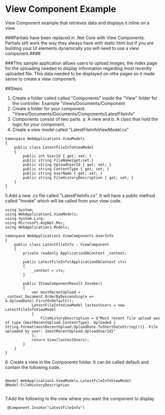 # View Component Example
View Component example that retrieves data and displays it inline on a view.

###Partials have been replaced in .Net Core with View Components. Partials still work the way they always have with static html but if you are building your UI elements dynamically you will need to use a view component.####

###This sample application allows users to upload images, the index page for the uploading needed to display information regarding most recently uploaded file. This data needed to be displayed on othe pages so it made sense to create a view component. 

##Steps
1. Create a folder called called "Components" inside the "View" folder for the controller. Example "Views/Documents/Component
2. Create a folder for your component. "Views/Documents/Documents/Components/LatestFileInfo"
3. Components consist of two parts. a. A view  and b. A class that hold the logic for your component. 
4. Create a view model called "LatestFileInfoViewModel.cs"
```
namespace WebApplication1.ViewModels
{
    public class LatestFileInfoViewModel
    {
        public int UserId { get; set; }
        public string FileName{get;set;}
        public string UploadUserId { get; set; }
        public string ContentType { get; set; }
        public string UserName { get; set; }
        public string FileHistoryDescription { get; set; }
    }
}

```

  
  5.Add a new .cs file called "LatestFileInfo.cs". It will have a public method called "Invoke" which will be called from your view code. 


```
using System;
using WebApplication1.ViewModels;
using System.Linq;
using Microsoft.AspNet.Mvc;
using WebApplication1.Models;

namespace WebApplication1.ViewComponents.UserInfo
{
    public class LatestFileInfo : ViewComponent
    {
        private readonly ApplicationDbContext _context;

        public LatestFileInfo(ApplicationDbContext ctx)
        {
            _context = ctx;
        }

        public IViewComponentResult Invoke()
        {
            var mostRecentUpload = _context.Document.OrderByDescending(a => a.UploadDate).FirstOrDefault();
            LatestFileInfoViewModel lastestUsers = new LatestFileInfoViewModel
            {
                FileHistoryDescription = $"Most recent file upload was of type {mostRecentUpload.ContentType}. Uploaded { String.Format(mostRecentUpload.UploadDate.ToShortDateString())}. File uploaded by user: {mostRecentUpload.UploadUserId}"
            };
            return View(lastestUsers);
        }
    }
}

 ```
 
 6 .Create a view in the Components folder. It can be called default and contain the following code.

 ```
 
 @model WebApplication1.ViewModels.LatestFileInfoViewModel
 @Model.FileHistoryDescription
 
 
 ```

7.Add the following to the view where you want the component to display
 
 ```
  @Component.Invoke("LatestFileInfo")
  
 ```


